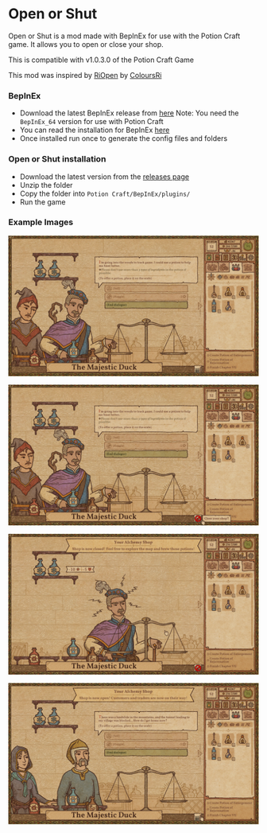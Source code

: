 # Open or Shut
Open or Shut is a mod made with BepInEx for use with the Potion Craft game. It allows you to open or close your shop.

This is compatible with v1.0.3.0 of the Potion Craft Game

This mod was inspired by [RiOpen](https://github.com/ColoursRi/RiOpen) by [ColoursRi](https://github.com/ColoursRi)

### BepInEx
- Download the latest BepInEx release from [here](https://github.com/BepInEx/BepInEx/releases)
Note: You need the `BepInEx_64` version for use with Potion Craft
- You can read the installation for BepInEx [here](https://docs.bepinex.dev/articles/user_guide/installation/index.html)
- Once installed run once to generate the config files and folders

### Open or Shut installation
- Download the latest version from the [releases page](https://github.com/MattDeDuck/OpenOrShut/releases)
- Unzip the folder
- Copy the folder into `Potion Craft/BepInEx/plugins/`
- Run the game

### Example Images
![OpenOrShut](https://github.com/MattDeDuck/OpenOrShut/blob/master/screen1.png)

![OpenOrShut](https://github.com/MattDeDuck/OpenOrShut/blob/master/screen2.png)

![OpenOrShut](https://github.com/MattDeDuck/OpenOrShut/blob/master/screen3.png)

![OpenOrShut](https://github.com/MattDeDuck/OpenOrShut/blob/master/screen4.png)